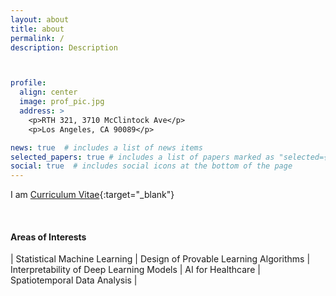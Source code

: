 ```yaml
---
layout: about
title: about
permalink: /
description: Description



profile:
  align: center
  image: prof_pic.jpg
  address: >
    <p>RTH 321, 3710 McClintock Ave</p>
    <p>Los Angeles, CA 90089</p>

news: true  # includes a list of news items
selected_papers: true # includes a list of papers marked as "selected={true}"
social: true  # includes social icons at the bottom of the page
---
```



I am [Curriculum Vitae](/docs/CV.pdf){:target="\_blank"}



&nbsp;
&nbsp;
&nbsp;



#### Areas of Interests
| Statistical Machine Learning | Design of Provable Learning Algorithms | Interpretability of Deep Learning Models | AI for Healthcare | Spatiotemporal Data Analysis |



